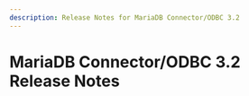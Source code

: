 ```yaml
---
description: Release Notes for MariaDB Connector/ODBC 3.2
---
```


# MariaDB Connector/ODBC 3.2 Release Notes


